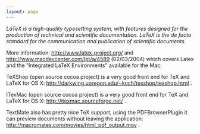 ```yaml
---
layout: page
---
```


*LaTeX is a high-quality typesetting system, with features designed for the production of technical and scientific documentation. LaTeX is the de facto standard for the communication and publication of scientific documents.*

More information: http://www.latex-project.org/ and http://www.macdevcenter.com/lpt/a/4589 (02/03/2004) which covers Latex and the "Integrated LaTeX Environments" available for the Mac.

TeXShop (open source cocoa project) is a very good front end for TeX and LaTeX for OS X: http://darkwing.uoregon.edu/~koch/texshop/texshop.html .

ITexMac (open source cocoa project) is a very good front end for TeX and LaTeX for OS X: http://itexmac.sourceforge.net/ .

TextMate also has pretty nice TeX support, using the PDFBrowserPlugin it can preview documents without leaving the application: http://macromates.com/movies/html_pdf_output.mov .
